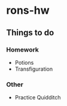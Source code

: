 # rons-hw

## Things to do

### Homework
* Potions
* Transfiguration

### Other
* Practice Quidditch
